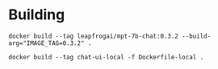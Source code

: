 # Building

`docker build --tag leapfrogai/mpt-7b-chat:0.3.2 --build-arg="IMAGE_TAG=0.3.2" .`

`docker build --tag chat-ui-local -f Dockerfile-local .`
